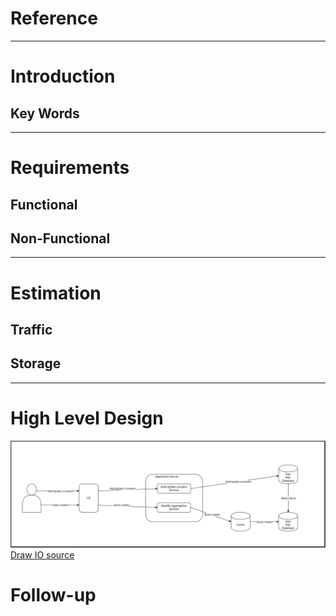 # Reference
--- 
# Introduction
## Key Words
---
# Requirements
## **Functional**
## **Non-Functional**
---
# Estimation
## **Traffic**
## **Storage**
---
# High Level Design
![Pastebin](https://raw.githubusercontent.com/lambda826/My-Notebook/master/08%20Distributed%20System/01%20System%20Design/02%20System%20Design%20Demos/resource/POI.png)
[Draw IO source](https://app.diagrams.net/#G1HA21GylJ42Z1oZyYARWOKjJJ4f9iuiUc)


# Follow-up


<!--stackedit_data:
eyJoaXN0b3J5IjpbLTM5NjI4NzIwMywtMjA2NzA4MDk3OF19
-->